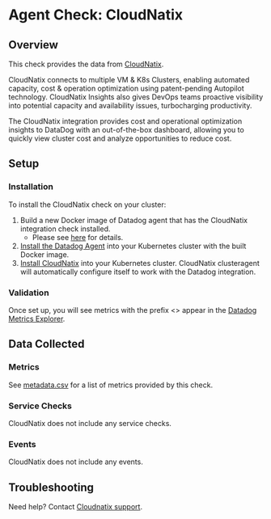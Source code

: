 # Agent Check: CloudNatix

## Overview

This check provides the data from [CloudNatix][1].

CloudNatix connects to multiple VM & K8s Clusters, enabling automated capacity, cost & operation optimization using patent-pending Autopilot technology. CloudNatix Insights also gives DevOps teams proactive visibility into potential capacity and availability issues, turbocharging productivity.

The CloudNatix integration provides cost and operational optimization insights to DataDog with an out-of-the-box dashboard, allowing you to quickly view cluster cost and analyze opportunities to reduce cost.

## Setup

### Installation

To install the CloudNatix check on your cluster:

1. Build a new Docker image of Datadog agent that has the CloudNatix integration check installed.
      * Please see [here](https://docs.datadoghq.com/agent/guide/use-community-integrations/?tab=docker) for details.
2. [Install the Datadog Agent][3] into your Kubernetes cluster with the built Docker image.
3. [Install CloudNatix][2] into your Kubernetes cluster. CloudNatix clusteragent will
   automatically configure itself to work with the Datadog integration.

### Validation

Once set up, you will see metrics with the prefix <> appear in the [Datadog Metrics Explorer](https://app.datadoghq.com/metric/explorer). 

## Data Collected

### Metrics

See [metadata.csv][5] for a list of metrics provided by this check.

### Service Checks

CloudNatix does not include any service checks.

### Events

CloudNatix does not include any events.

## Troubleshooting

Need help? Contact [Cloudnatix support][4].

[1]: https://cloudnatix.com/
[2]: https://docs.cloudnatix.com/docs/tutorial
[3]: https://app.datadoghq.com/account/settings#agent/kubernetes
[4]: support@cloudnatix.com
[5]: https://github.com/DataDog/integrations-extras/blob/master/cloudnatix/metadata.csv


